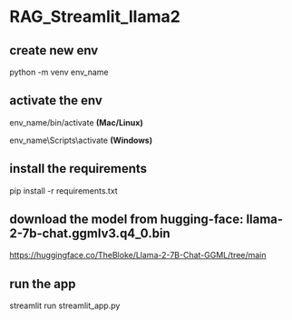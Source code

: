 # RAG_Streamlit_llama2

## create new env 
python -m venv env_name

## activate the env
env_name/bin/activate **(Mac/Linux)**

env_name\Scripts\activate **(Windows)**

## install the requirements
pip install -r requirements.txt

## download the model from hugging-face: llama-2-7b-chat.ggmlv3.q4_0.bin
https://huggingface.co/TheBloke/Llama-2-7B-Chat-GGML/tree/main

## run the app
streamlit run streamlit_app.py
